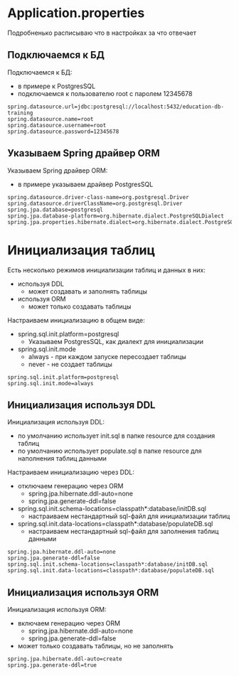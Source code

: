 # Application.properties

Подробненько расписываю что в настройках за что отвечает

## Подключаемся к БД

Подключаемся к БД:

- в примере к PostgresSQL
- подключаемся к пользователю root с паролем 12345678

```properties
spring.datasource.url=jdbc:postgresql://localhost:5432/education-db-training
spring.datasource.name=root
spring.datasource.username=root
spring.datasource.password=12345678
```

## Указываем Spring драйвер ORM

Указываем Spring драйвер ORM:

- в примере указываем драйвер PostgresSQL

```properties
spring.datasource.driver-class-name=org.postgresql.Driver
spring.datasource.driverClassName=org.postgresql.Driver
spring.jpa.database=postgresql
spring.jpa.database-platform=org.hibernate.dialect.PostgreSQLDialect
spring.jpa.properties.hibernate.dialect=org.hibernate.dialect.PostgreSQLDialect
```

# Инициализация таблиц

Есть несколько режимов инициализации таблиц и данных в них:

- используя DDL
  - может создавать и заполнять таблицы
- используя ORM
  - может только создавать таблицы

Настраиваем инициализацию в общем виде:

- spring.sql.init.platform=postgresql
    - Указываем PostgresSQL, как диалект для инициализации
- spring.sql.init.mode
    - always - при каждом запуске пересоздает таблицы
    - never - не создает таблицы

```properties
spring.sql.init.platform=postgresql
spring.sql.init.mode=always
```

## Инициализация используя DDL

Инициализация используя DDL:

- по умолчанию использует init.sql в папке resource для создания таблиц
- по умолчанию использует populate.sql в папке resource для наполнения таблиц данными

Настраиваем инициализацию через DDL:

- отключаем генерацию через ORM
    - spring.jpa.hibernate.ddl-auto=none
    - spring.jpa.generate-ddl=false
- spring.sql.init.schema-locations=classpath*:database/initDB.sql
    - настраиваем нестандартный sql-файл для инициализации таблиц
- spring.sql.init.data-locations=classpath*:database/populateDB.sql
    - настраиваем нестандартный sql-файл для заполнения таблиц данными

```properties
spring.jpa.hibernate.ddl-auto=none
spring.jpa.generate-ddl=false
spring.sql.init.schema-locations=classpath*:database/initDB.sql
spring.sql.init.data-locations=classpath*:database/populateDB.sql
```

## Инициализация используя ORM

Инициализация используя ORM:

- включаем генерацию через ORM
  - spring.jpa.hibernate.ddl-auto=none
  - spring.jpa.generate-ddl=false
- может только создавать таблицы, но не заполнять

```properties
spring.jpa.hibernate.ddl-auto=create
spring.jpa.generate-ddl=true
```
